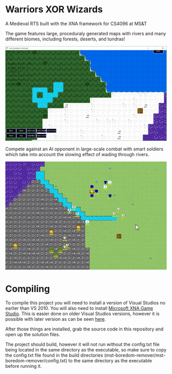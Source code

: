 # Warriors XOR Wizards
A Medieval RTS built with the XNA framework for CS4096 at MS&amp;T

The game features large, proceduraly generated maps with rivers and many different biomes, including forests, deserts, and tundras!

![Pretty Tiles](prettyTiles.png)

Compete against an AI opponent in large-scale combat with smart soldiers which take into account the slowing effect of wading through rivers.

![Battle](battle.png)

# Compiling
To compile this project you will need to install a version of Visual Studios no earlier than VS 2010.
You will also need to install [Microsoft XNA Game Studio](https://www.microsoft.com/en-us/download/details.aspx?id=23714).
This is easier done on older Visual Studios versions, however it is possible with later version as can be seen [here](https://dementedvice.wordpress.com/2013/10/21/let-me-explain-install-xna-on-visual-studio-2013-and-2012/).

After those things are installed, grab the source code in this repository and open up the solution files.

The project should build, however it will not run without the config.txt file being located in the same directory as the executable, so make sure to copy the config.txt file found in the build directories (mst-boredom-remover/mst-boredom-remover/config.txt) to the same directory as the executable before running it.


